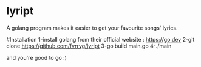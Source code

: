 # lyript
 A golang program makes it easier to get your favourite songs' lyrics. 

#Installation
 1-install golang from their official website : https://go.dev
 2-git clone https://github.com/fvrrvg/lyript
 3-go build main.go
 4-./main
 
 and you're good to go :)

